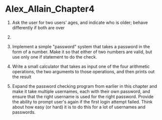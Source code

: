 # Alex_Allain_Chapter4

1. Ask the user for two users' ages, and indicate who is older; behave differently if both are over
100.

2. Implement a simple "password" system that takes a password in the form of a number. Make it
so that either of two numbers are valid, but use only one if statement to do the check.

3. Write a small calculator that takes as input one of the four arithmetic operations, the two
arguments to those operations, and then prints out the result

4. Expand the password checking program from earlier in this chapter and make it take multiple
usernames, each with their own password, and ensure that the right username is used for the
right password. Provide the ability to prompt user's again if the first login attempt failed. Think
about how easy (or hard) it is to do this for a lot of usernames and passwords.

